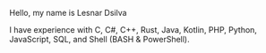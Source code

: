 Hello, my name is Lesnar Dsilva

I have experience with C, C#, C++, Rust, Java, Kotlin, PHP, Python, JavaScript, SQL, and Shell (BASH & PowerShell).
